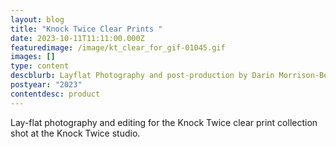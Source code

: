 ```yaml
---
layout: blog
title: "Knock Twice Clear Prints "
date: 2023-10-11T11:11:00.000Z
featuredimage: /image/kt_clear_for_gif-01045.gif
images: []
type: content
descblurb: Layflat Photography and post-production by Darin Morrison-Beer
postyear: "2023"
contentdesc: product
---
```

Lay-flat photography and editing for the Knock Twice clear print collection shot at the Knock Twice studio.
